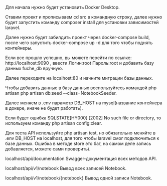 Для начала нужно будет установить Docker Desktop.

Ставим проект и прописываем cd src в командную строку, далее нужно будет запустить команду composer install для установки зависимостей laravel.

Далее нужно будет забилдить проект через docker-compose build, после чего запустить docker-compose up -d для того чтобы поднять контейнеры.

Если все прошло успешно, вы можете перейти по ссылке: http://localhost:9090 , ввести Логин:root Пароль:root и добавить базу данных fuche_db вручную.

Далее переходите на localhost:80 и начните миграции базы данных.

Чтобы добавить данные в базу данных воспользуйтесь командой php artisan php artisan db:seed --class=NotebookSeeder.

Далее меняем в .env параметр DB_HOST на mysql(название контейнера в докере, иначе не будет работать).

Если будет ошибка SQLSTATE[HY000] [2002] No such file or directory, то используем команду php artisan config:clear.

Для теста API используйте php artisan test, но обязательно меняйте в .env DB_HOST на localhost, для того чтобы laravel смог подключиться к базе данных. Ошибка в методе store это баг, на самом деле запись добавляется, можете сами проверить).

localhost/api/documentation Swagger-документация всех методов API.

localhost/api/v1/notebook Вывод всех записей Notebook.

localhost/api/v1/notebook/{notebook} Вывод одной записи Notebook.

